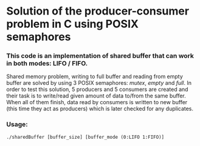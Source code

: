 # Solution of the producer-consumer problem in C using POSIX semaphores
### This code is an implementation of shared buffer that can work in both modes: LIFO / FIFO.
Shared memory problem, writing to full buffer and reading from empty buffer are solved by using 3 POSIX semaphores: _mutex_, _empty_ and _full_. 
In order to test this solution, 5 producers and 5 consumers are created and their task is to write/read given amount of data to/from the same buffer. When all of them finish, data read by consumers is written to new buffer (this time they act as producers) which is later checked for any duplicates. 

### Usage:
```./sharedBuffer [buffer_size] [buffer_mode (0:LIFO 1:FIFO)]```
